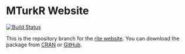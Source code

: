 # MTurkR Website #

[![Build Status](https://travis-ci.org/leeper/rite.png?branch=gh-pages)](https://travis-ci.org/leeper/rite)

This is the repository branch for the [rite website](http://leeper.github.io/rite). You can download the package from [CRAN](http://cran.r-project.org/web/packages/rite/index.html) or [GitHub](https://github.com/leeper/rite).

